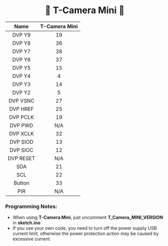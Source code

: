 
<h1 align = "center">🌟 T-Camera Mini 🌟</h1>


|   Name    | T-Camera Mini |
| :-------: | :-----------: |
|  DVP Y9   |      19       |
|  DVP Y8   |      36       |
|  DVP Y7   |      38       |
|  DVP Y6   |      37       |
|  DVP Y5   |      15       |
|  DVP Y4   |       4       |
|  DVP Y3   |      14       |
|  DVP Y2   |       5       |
| DVP VSNC  |      27       |
| DVP HREF  |      25       |
| DVP PCLK  |      19       |
|  DVP PWD  |      N/A      |
| DVP XCLK  |      32       |
| DVP SIOD  |      13       |
| DVP SIOC  |      12       |
| DVP RESET |      N/A      |
|    SDA    |      21       |
|    SCL    |      22       |
|  Button   |      33       |
|    PIR    |      N/A      |


### Programming Notes:
- When using **T-Camera Mini**, just uncomment **T_Camera_MINI_VERSION** in **sketch.ino**
- If you use your own code, you need to turn off the power supply USB current limit, otherwise the power protection action may be caused by excessive current.